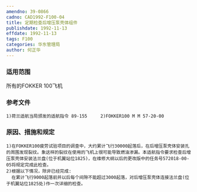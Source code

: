 ```yaml
---
amendno: 39-0866
cadno: CAD1992-F100-04
title: 定期检查后增压泵壳体组件
publishdate: 1992-11-13
effdate: 1992-11-13
tags: F100
categories: 华东管理局
author: 何正华
---
```


### 适用范围 
所有的FOKKER 100飞机

<!--more-->
### 参考文件
    1)荷兰适航当局颁发的适航指令 89-155     2)FOKKER100 M M 57-20-00 

### 原因、措施和规定 
    1)在FOKKER100疲劳试验项目的调查中，大约累计飞行30000起落后，在后增压泵壳体安装孔的周围发现裂纹。象这样的裂纹在使用的飞机上很可能导致燃油渗漏。本适航指令要求检查后增压泵壳体安装法兰盘(位于机翼站位1825)，在维修大纲以后的更改版中的任务号572018-00-05将规定完成此检查。 
    2)根据以下情况，除非已经完成: 
      在累计飞行9000起落前并以后每个间隙不能超过3000起落，对后增压泵壳体连接法兰盘(位于机翼站位1825处)作一次详细的检查。
